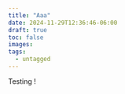 ```yaml
---
title: "Aaa"
date: 2024-11-29T12:36:46-06:00
draft: true
toc: false
images:
tags:
  - untagged
---
```


Testing !